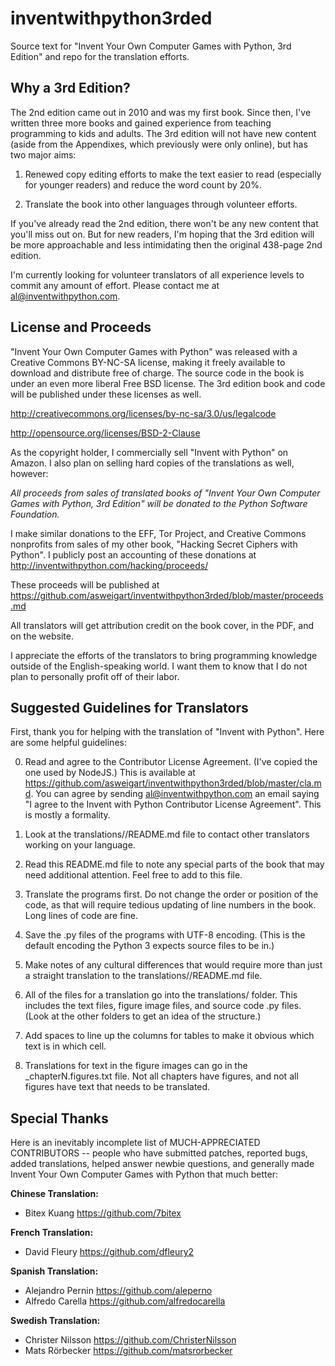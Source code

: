 inventwithpython3rded
=====================

Source text for "Invent Your Own Computer Games with Python, 3rd Edition" and repo for the translation efforts.

Why a 3rd Edition?
------------------

The 2nd edition came out in 2010 and was my first book. Since then, I've written three more books and gained experience from teaching programming to kids and adults. The 3rd edition will not have new content (aside from the Appendixes, which previously were only online), but has two major aims:

1. Renewed copy editing efforts to make the text easier to read (especially for younger readers) and reduce the word count by 20%.

2. Translate the book into other languages through volunteer efforts.

If you've already read the 2nd edition, there won't be any new content that you'll miss out on. But for new readers, I'm hoping that the 3rd edition will be more approachable and less intimidating then the original 438-page 2nd edition.

I'm currently looking for volunteer translators of all experience levels to commit any amount of effort. Please contact me at al@inventwithpython.com.

License and Proceeds
--------------------

"Invent Your Own Computer Games with Python" was released with a Creative Commons BY-NC-SA license, making it freely available to download and distribute free of charge. The source code in the book is under an even more liberal Free BSD license. The 3rd edition book and code will be published under these licenses as well.

http://creativecommons.org/licenses/by-nc-sa/3.0/us/legalcode

http://opensource.org/licenses/BSD-2-Clause

As the copyright holder, I commercially sell "Invent with Python" on Amazon. I also plan on selling hard copies of the translations as well, however:

*All proceeds from sales of translated books of "Invent Your Own Computer Games with Python, 3rd Edition" will be donated to the Python Software Foundation.*

I make similar donations to the EFF, Tor Project, and Creative Commons nonprofits from sales of my other book, "Hacking Secret Ciphers with Python". I publicly post an accounting of these donations at http://inventwithpython.com/hacking/proceeds/

These proceeds will be published at https://github.com/asweigart/inventwithpython3rded/blob/master/proceeds.md

All translators will get attribution credit on the book cover, in the PDF, and on the website.

I appreciate the efforts of the translators to bring programming knowledge outside of the English-speaking world. I want them to know that I do not plan to personally profit off of their labor.

Suggested Guidelines for Translators
------------------------------------

First, thank you for helping with the translation of "Invent with Python". Here are some helpful guidelines:

0. Read and agree to the Contributor License Agreement. (I've copied the one used by NodeJS.) This is available at https://github.com/asweigart/inventwithpython3rded/blob/master/cla.md. You can agree by sending al@inventwithpython.com an email saying "I agree to the Invent with Python Contributor License Agreement". This is mostly a formality.

1. Look at the translations/<lang code>/README.md file to contact other translators working on your language.

2. Read this README.md file to note any special parts of the book that may need additional attention. Feel free to add to this file.

2. Translate the programs first. Do not change the order or position of the code, as that will require tedious updating of line numbers in the book. Long lines of code are fine.

3. Save the .py files of the programs with UTF-8 encoding. (This is the default encoding the Python 3 expects source files to be in.)

4. Make notes of any cultural differences that would require more than just a straight translation to the translations/<lang code>/README.md file.

5. All of the files for a translation go into the translations/<lang code> folder. This includes the text files, figure image files, and source code .py files. (Look at the other folders to get an idea of the structure.)

6. Add spaces to line up the columns for tables to make it obvious which text is in which cell.

7. Translations for text in the figure images can go in the <lang code>_chapterN.figures.txt file. Not all chapters have figures, and not all figures have text that needs to be translated.

Special Thanks
--------------

Here is an inevitably incomplete list of MUCH-APPRECIATED CONTRIBUTORS -- people who have submitted patches, reported bugs, added translations, helped answer newbie questions, and generally made Invent Your Own Computer Games with Python that much better:

**Chinese Translation:**

- Bitex Kuang https://github.com/7bitex

**French Translation:**

- David Fleury https://github.com/dfleury2

**Spanish Translation:**

- Alejandro Pernin https://github.com/aleperno
- Alfredo Carella https://github.com/alfredocarella

**Swedish Translation:**

- Christer Nilsson https://github.com/ChristerNilsson
- Mats Rörbecker https://github.com/matsrorbecker
